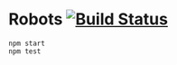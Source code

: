 
# Robots [![Build Status](https://travis-ci.org/umaar/robots.svg?branch=master)](https://travis-ci.org/umaar/robots)

```
npm start
npm test
```
